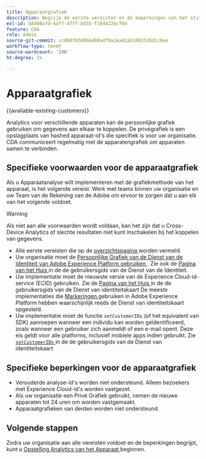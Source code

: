 ```yaml
---
title: Apparaatgrafiek
description: Begrijp de eerste vereisten en de beperkingen van het stitching van gegevens gebruikend de apparatengrafiek.
exl-id: b8408a7d-6aff-4fff-b535-f10d422bcf0d
feature: CDA
role: Admin
source-git-commit: cc0b8703d6b6488adf9a2ea41a51001538d1cbee
workflow-type: tm+mt
source-wordcount: '296'
ht-degree: 1%

---
```



# Apparaatgrafiek

{{available-existing-customers}}

Analytics voor verschillende apparaten kan de persoonlijke grafiek gebruiken om gegevens aan elkaar te koppelen. De privégrafiek is een opslagplaats van hashed apparaat-id&#39;s die specifiek is voor uw organisatie. CDA communiceert regelmatig met de apparatengrafiek om apparaten samen te verbinden.

## Specifieke voorwaarden voor de apparaatgrafiek

Als u Apparaatanalyse wilt implementeren met de grafiekmethode van het apparaat, is het volgende vereist. Werk met teams binnen uw organisatie en uw Team van de Rekening van de Adobe om ervoor te zorgen dat u aan elk van het volgende voldoet.

>[!WARNING]
>
>Als niet aan alle voorwaarden wordt voldaan, kan het zijn dat u Cross-Device Analytics of slechte resultaten niet kunt inschakelen bij het koppelen van gegevens.
>

* Alle eerste vereisten die op de [ overzichtspagina ](overview.md) worden vermeld.
* Uw organisatie moet de [ Persoonlijke Grafiek van de Dienst van de Identiteit van Adobe Experience Platform gebruiken ](https://business.adobe.com/products/experience-platform/identity-service.html). Zie ook de [ Pagina van het Huis ](https://experienceleague.adobe.com/docs/experience-platform/identity/home.html?lang=nl) in de de gebruikersgids van de Dienst van de Identiteit.
* Uw implementatie moet de nieuwste versie van de Experience Cloud-id-service (ECID) gebruiken. Zie de [ Pagina van het Huis ](https://experienceleague.adobe.com/docs/id-service/using/home.html?lang=nl-NL) in de de gebruikersgids van de Dienst van identiteitskaart De meeste implementaties die [ Markeringen ](https://experienceleague.adobe.com/docs/experience-platform/tags/home.html?lang=nl-NL) gebruiken in Adobe Experience Platform hebben waarschijnlijk reeds de Dienst van identiteitskaart opgesteld.
* Uw implementatie moet de functie `setCustomerIDs` (of het equivalent van SDK) aanroepen wanneer een individu kan worden geïdentificeerd, zoals wanneer een gebruiker zich aanmeldt of een e-mail opent. Deze eis geldt voor alle platforms, inclusief mobiele apps indien gebruikt. Zie [`setCustomerIDs` ](https://experienceleague.adobe.com/docs/id-service/using/id-service-api/methods/setcustomerids.html?lang=nl-NL) in de de gebruikersgids van de Dienst van identiteitskaart

## Specifieke beperkingen voor de apparaatgrafiek

* Verouderde analyse-id&#39;s worden niet ondersteund. Alleen bezoekers met Experience Cloud-id&#39;s worden vastgezet.
* Als uw organisatie een Privé Grafiek gebruikt, nemen de nieuwe apparaten tot 24 uren om worden vastgemaakt.
* Apparaatgrafieken van derden worden niet ondersteund.

## Volgende stappen

Zodra uw organisatie aan alle vereisten voldoet en de beperkingen begrijpt, kunt u [ Opstelling Analytics van het Apparaat ](setup.md) beginnen.
